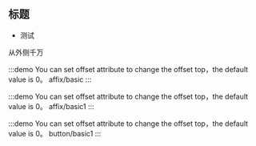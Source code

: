 ## 标题

- 测试

从外侧千万

:::demo You can set offset attribute to change the offset top，the default value is 0。
affix/basic
:::

:::demo You can set offset attribute to change the offset top，the default value is 0。
affix/basic1
:::

:::demo You can set offset attribute to change the offset top，the default value is 0。
button/basic1
:::
